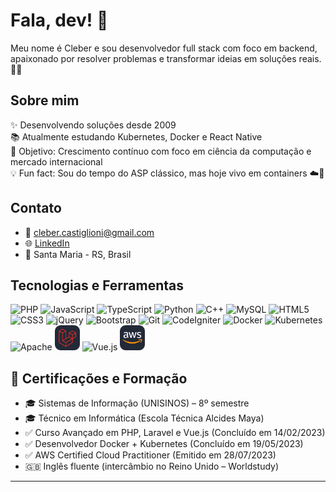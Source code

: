 <h1 align="left">Fala, dev! 👋</h1>

<p align="left">
  Meu nome é Cleber e sou desenvolvedor full stack com foco em backend, apaixonado por resolver problemas e transformar ideias em soluções reais. 👨‍💻
</p>

###

<h2 align="left">Sobre mim</h2>

<p align="left">
  ✨ Desenvolvendo soluções desde 2009<br>
  📚 Atualmente estudando Kubernetes, Docker e React Native<br>
  🎯 Objetivo: Crescimento contínuo com foco em ciência da computação e mercado internacional<br>
  💡 Fun fact: Sou do tempo do ASP clássico, mas hoje vivo em containers ☁️🐳
</p>

###

<h2 align="left">Contato</h2>

- 📧 cleber.castiglioni@gmail.com  
- 🌐 [LinkedIn](https://www.linkedin.com/in/cleber-castiglioni-2241112b)  
- 🐘 Santa Maria - RS, Brasil  

###

<h2 align="left">Tecnologias e Ferramentas</h2>

<div align="left">
  <!-- Linguagens -->
  <img src="https://cdn.jsdelivr.net/gh/devicons/devicon/icons/php/php-original.svg" height="40" alt="PHP" />
  <img src="https://cdn.jsdelivr.net/gh/devicons/devicon/icons/javascript/javascript-original.svg" height="40" alt="JavaScript" />
  <img src="https://cdn.jsdelivr.net/gh/devicons/devicon/icons/typescript/typescript-original.svg" height="40" alt="TypeScript" />
  <img src="https://cdn.jsdelivr.net/gh/devicons/devicon/icons/python/python-original.svg" height="40" alt="Python" />
  <img src="https://cdn.jsdelivr.net/gh/devicons/devicon/icons/cplusplus/cplusplus-original.svg" height="40" alt="C++" />
  <img src="https://cdn.jsdelivr.net/gh/devicons/devicon/icons/mysql/mysql-original.svg" height="40" alt="MySQL" />
  <img src="https://cdn.jsdelivr.net/gh/devicons/devicon/icons/html5/html5-original.svg" height="40" alt="HTML5" />
  <img src="https://cdn.jsdelivr.net/gh/devicons/devicon/icons/css3/css3-original.svg" height="40" alt="CSS3" />
  <img src="https://cdn.jsdelivr.net/gh/devicons/devicon/icons/jquery/jquery-original.svg" height="40" alt="jQuery" />
  <img src="https://cdn.jsdelivr.net/gh/devicons/devicon/icons/bootstrap/bootstrap-original.svg" height="40" alt="Bootstrap" />
  <img src="https://cdn.jsdelivr.net/gh/devicons/devicon/icons/git/git-original.svg" height="40" alt="Git" />
  <img src="https://cdn.jsdelivr.net/gh/devicons/devicon/icons/codeigniter/codeigniter-plain.svg" height="40" alt="CodeIgniter" />
  <img src="https://cdn.jsdelivr.net/gh/devicons/devicon/icons/docker/docker-original.svg" height="40" alt="Docker" />
  <img src="https://cdn.jsdelivr.net/gh/devicons/devicon/icons/kubernetes/kubernetes-plain.svg" height="40" alt="Kubernetes" />
  <img src="https://cdn.jsdelivr.net/gh/devicons/devicon/icons/apache/apache-original.svg" height="40" alt="Apache" />
  <img src="https://github.com/tandpfun/skill-icons/raw/main/icons/Laravel-Dark.svg" height="40" alt="Laravel" />
  <img src="https://cdn.jsdelivr.net/gh/devicons/devicon/icons/vuejs/vuejs-original.svg" height="40" alt="Vue.js" />
  <img src="https://github.com/tandpfun/skill-icons/raw/main/icons/AWS-Dark.svg" height="40" alt="AWS" />
</div>

###

<h2 align="left">📘 Certificações e Formação</h2>

- 🎓 Sistemas de Informação (UNISINOS) – 8º semestre  
- 🎓 Técnico em Informática (Escola Técnica Alcides Maya)  
- ✅ Curso Avançado em PHP, Laravel e Vue.js (Concluído em 14/02/2023)  
- ✅ Desenvolvedor Docker + Kubernetes (Concluído em 19/05/2023)  
- ✅ AWS Certified Cloud Practitioner (Emitido em 28/07/2023)  
- 🇬🇧 Inglês fluente (intercâmbio no Reino Unido – Worldstudy)

---
